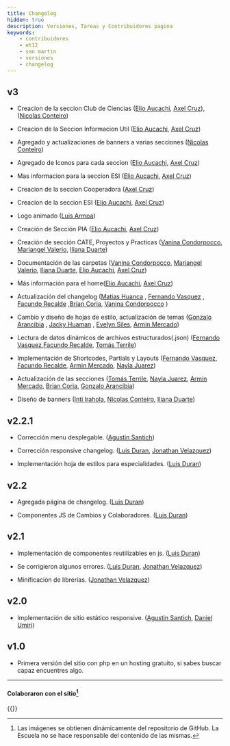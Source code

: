 ```yaml
---
title: Changelog
hidden: true
description: Versiones, Tareas y Contribuidores pagina
keywords:
    - contribuidores
    - et12
    - san martin
    - versiones
    - changelog
---
```

## v3
* Creacion de la seccion Club de Ciencias ([Elio Aucachi](#ElioAucachi), [Axel Cruz](#AxelMarianoCruz)), ([Nicolas Conteiro](#NickVill1500))
* Creacion de la Seccion Informacion Util ([Elio Aucachi](#ElioAucachi), [Axel Cruz](#AxelMarianoCruz))
* Agregado y actualizaciones de banners a varias secciones ([Nicolas Conteiro](#NickVill1500))
* Agregado de Iconos para cada seccion ([Elio Aucachi](#ElioAucachi), [Axel Cruz](#AxelMarianoCruz))
* Mas informacion para la seccion ESI ([Elio Aucachi](#ElioAucachi), [Axel Cruz](#AxelMarianoCruz))
* Creacion de la seccion Cooperadora ([Axel Cruz](#AxelMarianoCruz))
* Creacion de la seccion ESI ([Elio Aucachi](#ElioAucachi), [Axel Cruz](#AxelMarianoCruz))
* Logo animado ([Luis Armoa](#Armoaaa))
* Creación de Sección PIA ([Elio Aucachi](#ElioAucachi), [Axel Cruz](#AxelMarianoCruz))
* Creación de sección CATE, Proyectos y Practicas ([Vanina Condorpocco](#VaninaCondorpocco), [Mariangel Valerio](#MariangelValerio), [Iliana Duarte](#IlianaDuarte))
* Documentación de las carpetas ([Vanina Condorpocco](#VaninaCondorpocco), [Mariangel Valerio](#MariangelValerio), [Iliana Duarte](#IlianaDuarte), [Elio Aucachi](#ElioAucachi), [Axel Cruz](#AxelCruz))
* Más información para el home([Elio Aucachi](#ElioAucachi), [Axel Cruz](#AxelCruz))
* Actualización del changelog ([Matias Huanca](#MatiasHuanca) , [Fernando Vasquez]( #FernandoVasquez) , [Facundo Recalde]( #FacundoRecalde) ,[Brian Coria]( #BrianCoria), [Vanina Condorpocco](#VaninaCondorpocco) )

* Cambio y diseño de hojas de estilo, actualización de temas ([Gonzalo Arancibia]( #GonzaloArancibia) , [Jacky Huaman]( #JackyHuaman) , [Evelyn Siles]( #EvelynSiles), [Armin Mercado]( #ArminMercado))

* Lectura de datos dinámicos de archivos estructurados(.json) ([Fernando Vasquez]( #FernandoVasquez),[Facundo Recalde]( #FacundoRecalde), [Tomás Terrile]( #TomasTerrile))

* Implementación de Shortcodes, Partials y Layouts ([Fernando Vasquez]( #FernandoVasquez), [Facundo Recalde]( #FacundoRecalde), [Armin Mercado]( #ArminMercado), [Nayla Juarez]( #NaylaJuarez))

* Actualización de las secciones ([Tomás Terrile]( #TomasTerrile), [Nayla Juarez]( #NaylaJuarez), [Armin Mercado]( #ArminMercado), [Brian Coria]( #BrianCoria), [Gonzalo Arancibia]( #GonzaloArancibia))

* Diseño de banners ([Inti Irahola]( #IntiIrahola), [Nicolas Conteiro](#NickVill1500), [Iliana Duarte](#IlianaDuarte))



## v2.2.1
* Corrección menu desplegable. ([Agustin Santich]( #AgustinSantich))

* Corrección responsive changelog. ([Luis Duran](#LuisDuran), [Jonathan Velazquez](#JonathanVelazquez))

* Implementación hoja de estilos para especialidades. ([Luis Duran](#LuisDuran))

## v2.2
* Agregada página de changelog. ([Luis Duran](#LuisDuran))

* Componentes JS de Cambios y Colaboradores. ([Luis Duran](#LuisDuran))

## v2.1
* Implementación de componentes reutilizables en js. ([Luis Duran](#LuisDuran))

* Se corrigieron algunos errores. ([Luis Duran](#LuisDuran), [Jonathan Velazquez](#JonathanVelazquez))

* Minificación de librerías. ([Jonathan Velazquez](#JonathanVelazquez))

## v2.0
* Implementación de sitio estático responsive. ([Agustin Santich]( #AgustinSantich), [Daniel Umiri](#DanielUmiri))

## v1.0
* Primera versión del sitio con php en un hosting gratuito, si sabes buscar capaz encuentres algo.


---
#### Colaboraron con el sitio[^1]

{{<contribuidores>}}


[^1]: Las imágenes se obtienen dinámicamente del repositorio de GitHub. La Escuela no se hace responsable del contenido de las mismas.
